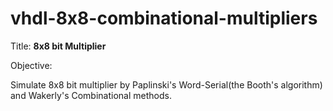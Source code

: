 # vhdl-8x8-combinational-multipliers

Title: **8x8 bit Multiplier**

Objective:

Simulate 8x8 bit multiplier by Paplinski's Word-Serial(the Booth's algorithm) and Wakerly's Combinational methods. 

